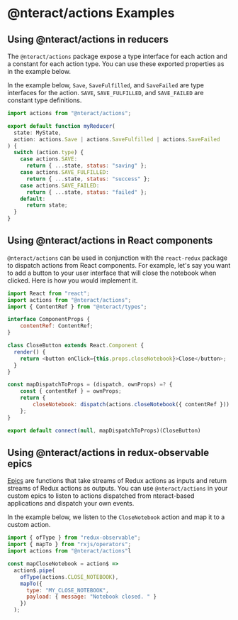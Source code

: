 # @nteract/actions Examples

## Using @nteract/actions in reducers

The `@nteract/actions` package expose a type interface for each action and a constant for each action type. You can use these exported properties as in the example below.

In the example below, `Save`, `SaveFulfilled`, and `SaveFailed` are type interfaces for the action. `SAVE`, `SAVE_FULFILLED`, and `SAVE_FAILED` are constant type definitions.

```js
import actions from "@nteract/actions";

export default function myReducer(
  state: MyState,
  action: actions.Save | actions.SaveFulfilled | actions.SaveFailed
) {
  switch (action.type) {
    case actions.SAVE:
      return { ...state, status: "saving" };
    case actions.SAVE_FULFILLED:
      return { ...state, status: "success" };
    case actions.SAVE_FAILED:
      return { ...state, status: "failed" };
    default:
      return state;
  }
}
```

## Using @nteract/actions in React components

`@nteract/actions` can be used in conjunction with the `react-redux` package to dispatch actions from React components. For example, let's say you want to add a button to your user interface that will close the notebook when clicked. Here is how you would implement it.

```js
import React from "react";
import actions from "@nteract/actions";
import { ContentRef } from "@nteract/types";

interface ComponentProps {
    contentRef: ContentRef;
}

class CloseButton extends React.Component {
  render() {
    return <button onClick={this.props.closeNotebook}>Close</button>;
  }
}

const mapDispatchToProps = (dispatch, ownProps) =? {
    const { contentRef } = ownProps;
    return {
        closeNotebook: dispatch(actions.closeNotebook({ contentRef }))
    };
}

export default connect(null, mapDispatchToProps)(CloseButton)
```

## Using @nteract/actions in redux-observable epics

[Epics](https://redux-observable.js.org/docs/basics/Epics.html) are functions that take streams of Redux actions as inputs and return streams of Redux actions as outputs. You can use `@nteract/actions` in your custom epics to listen to actions dispatched from nteract-based applications and dispatch your own events.

In the example below, we listen to the `CloseNotebook` action and map it to a custom action.

```js
import { ofType } from "redux-observable";
import { mapTo } from "rxjs/operators";
import actions from "@nteract/actions"l

const mapCloseNotebook = action$ =>
  action$.pipe(
    ofType(actions.CLOSE_NOTEBOOK),
    mapTo({
      type: "MY_CLOSE_NOTEBOOK",
      payload: { message: "Notebook closed. " }
    })
  );
```
